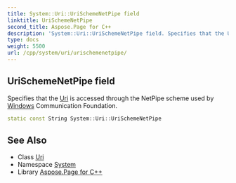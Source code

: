 ```yaml
---
title: System::Uri::UriSchemeNetPipe field
linktitle: UriSchemeNetPipe
second_title: Aspose.Page for C++
description: 'System::Uri::UriSchemeNetPipe field. Specifies that the Uri is accessed through the NetPipe scheme used by Windows Communication Foundation in C++.'
type: docs
weight: 5500
url: /cpp/system/uri/urischemenetpipe/
---
```

## UriSchemeNetPipe field


Specifies that the [Uri](../) is accessed through the NetPipe scheme used by [Windows](../../../system.windows/) Communication Foundation.

```cpp
static const String System::Uri::UriSchemeNetPipe
```

## See Also

* Class [Uri](../)
* Namespace [System](../../)
* Library [Aspose.Page for C++](../../../)
